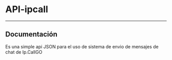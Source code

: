 # API-ipcall
***

## Documentación

Es una simple api JSON para el uso de sistema de envio de mensajes de chat de Ip.CallGO
